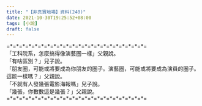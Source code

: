 ```yaml
---
title: "【非真實地場】資料(240)"
date: 2021-10-30T19:25:52+08:00
tags: [小說]
draft: false
---
```


=\*=\*=\*=\*=\*=\*=\*=\*=\*=\*=\*=\*=\*=\*=\*=\*=\*=\*=\*=\*=\*=\*=  
「工科院系，怎麼搞得像演藝圈一樣」父親說。  
「有啥區別？」兒子說。     
「朋友圈，可能或將要成為你朋友的圈子。演藝圈，可能或將要成為演員的圈子。這能一樣嗎？」父親說。  
「不就有人發幾張電影海報嗎」兒子說。     
「幾張，你數數這是幾張？」父親說。  
=\*=\*=\*=\*=\*=\*=\*=\*=\*=\*=\*=\*=\*=\*=\*=\*=\*=\*=\*=\*=\*=\*=  